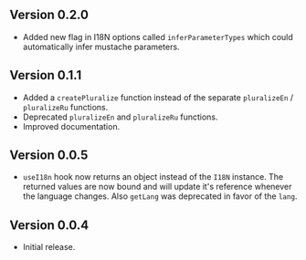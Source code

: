 ## Version 0.2.0

- Added new flag in I18N options called `inferParameterTypes` which could automatically infer mustache parameters.

## Version 0.1.1

- Added a `createPluralize` function instead of the separate `pluralizeEn` / `pluralizeRu` functions.
- Deprecated `pluralizeEn` and `pluralizeRu` functions.
- Improved documentation.

## Version 0.0.5

- `useI18n` hook now returns an object instead of the `I18N` instance. The returned values are now bound and will update it's reference whenever the language changes. Also `getLang` was deprecated in favor of the `lang`.

## Version 0.0.4

- Initial release.
